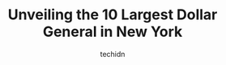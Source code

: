 ---
layout: ampstory
image: https://i0.wp.com/?resize=640,853
author: techidn
featured: false
description: Discover the impressive array of Dollar General options in New York, where you can find 10 of the largest Dollar General establishments in the area. From renowned classics to hidden gems, Ne
title: Unveiling the 10 Largest Dollar General in New York
cover:
   title: Unveiling the 10 Largest Dollar General in New York
   subtitle: Rickpate
   background: 

pages: 
 - layout: thirds
   top: <h1>#1 Dollar General</h1>
   bottom: "<p>From the outside it looks horrible but once you step inside its organized they have a fresh fruit section!!!... something Ive never seen in any dollar general! .</p>"
   background: https://images.unsplash.com/photo-1524169358666-79f22534bc6e?ixlib=rb-4.0.3&ixid=MnwxMjA3fDB8MHxwaG90by1wYWdlfHx8fGVufDB8fHx8&auto=format&fit=crop&w=640&h=853&q=80
   backgroundblur: true
 - layout: thirds
   top: <h1>#2 Dollar General</h1>
   bottom: "<p>168-42 Jamaica Ave, Queens, NY 11432, United States</p>"
   background: https://images.unsplash.com/photo-1580610447943-1bfbef5efe07?ixlib=rb-4.0.3&ixid=MnwxMjA3fDB8MHxwaG90by1wYWdlfHx8fGVufDB8fHx8&auto=format&fit=crop&w=640&h=853&q=80
   cta:
      link: https://www.depkes.org/blog/unveiling-the-10-largest-dollar-general-in-new-york/
      text: Unveiling the 10 Largest Dollar General in New York
 - layout: thirds
   top: <h1>#3 Dollar General</h1>
   bottom: "<p>3555 White Plains Rd, Bronx, NY 10467, United States</p>"
   background: https://images.unsplash.com/photo-1567360425618-1594206637d2?ixlib=rb-4.0.3&ixid=MnwxMjA3fDB8MHxwaG90by1wYWdlfHx8fGVufDB8fHx8&auto=format&fit=crop&w=640&h=853&q=80
   cta:
      link: https://www.depkes.org/blog/unveiling-the-10-largest-dollar-general-in-new-york/
      text: Unveiling the 10 Largest Dollar General in New York
 - layout: thirds
   top: <h1>#4 Dollar General</h1>
   bottom: "<p>1450 Rockaway Pkwy, Brooklyn, NY 11236, United States</p>"
   background: https://images.unsplash.com/photo-1614648718611-0635f29016cb?ixlib=rb-4.0.3&ixid=MnwxMjA3fDB8MHxwaG90by1wYWdlfHx8fGVufDB8fHx8&auto=format&fit=crop&w=640&h=853&q=80
   cta:
      link: https://www.depkes.org/blog/unveiling-the-10-largest-dollar-general-in-new-york/
      text: Unveiling the 10 Largest Dollar General in New York
 - layout: thirds
   top: <h1>#5 Dollar General</h1>
   bottom: "<p>3527 31st St, Queens, NY 11106, United States</p>"
   background: https://images.unsplash.com/photo-1534312527009-56c7016453e6?ixlib=rb-4.0.3&ixid=MnwxMjA3fDB8MHxwaG90by1wYWdlfHx8fGVufDB8fHx8&auto=format&fit=crop&w=640&h=853&q=80
   cta:
      link: https://www.depkes.org/blog/unveiling-the-10-largest-dollar-general-in-new-york/
      text: Unveiling the 10 Largest Dollar General in New York
 - layout: thirds
   top: <h1>#6 Dollar General</h1>
   bottom: "<p>112 E 98th St #126, Brooklyn, NY 11212, United States</p>"
   background: https://images.unsplash.com/photo-1609083590460-7b8cc0ca65f8?ixlib=rb-4.0.3&ixid=MnwxMjA3fDB8MHxwaG90by1wYWdlfHx8fGVufDB8fHx8&auto=format&fit=crop&w=640&h=853&q=80
   cta:
      link: https://www.depkes.org/blog/unveiling-the-10-largest-dollar-general-in-new-york/
      text: Unveiling the 10 Largest Dollar General in New York
 - layout: thirds
   top: <h1>#7 Dollar General</h1>
   bottom: "<p>226 Mother Gaston Blvd, Brooklyn, NY 11233, United States</p>"
   background: https://images.unsplash.com/photo-1484589065579-248aad0d8b13?ixlib=rb-4.0.3&ixid=MnwxMjA3fDB8MHxwaG90by1wYWdlfHx8fGVufDB8fHx8&auto=format&fit=crop&w=640&h=853&q=80
   cta:
      link: https://www.depkes.org/blog/unveiling-the-10-largest-dollar-general-in-new-york/
      text: Unveiling the 10 Largest Dollar General in New York
 - layout: thirds
   middle: Continue reading...
   background: https://images.unsplash.com/photo-1615749413727-825b59a857b5?ixlib=rb-4.0.3&ixid=MnwxMjA3fDB8MHxwaG90by1wYWdlfHx8fGVufDB8fHx8&auto=format&fit=crop&w=640&h=853&q=80
   cta:
      link: https://www.depkes.org/blog/unveiling-the-10-largest-dollar-general-in-new-york/
      text: Unveiling the 10 Largest Dollar General in New York
      
---